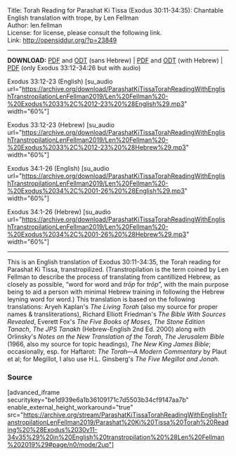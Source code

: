 <html>
<head></head>
<body>
Title: Torah Reading for Parashat Ki Tissa (Exodus 30:11-34:35): Chantable English translation with trope, by Len Fellman<br />
Author: len.fellman<br />
License: for license, please consult the following link.<br />
Link: <a href="http://opensiddur.org/?p=23849">http://opensiddur.org/?p=23849</a>
<p />
<hr />

<style type="text/css" media="all">.printfriendly {display: none!important;}</style>

<strong>DOWNLOAD:</strong> <a href="https://archive.org/download/ParashatKiTissaTorahReadingWithEnglishTranstropilationLenFellman2019/Parashat%20Ki%20Tissa%20Torah%20Reading%20%28Exodus%2030v11-34v35%29%20in%20English%20transtropilation%20%28Len%20Fellman%202019%29%20-%20english%20only.pdf">PDF</a> and <a href="https://archive.org/download/ParashatKiTissaTorahReadingWithEnglishTranstropilationLenFellman2019/Parashat%20Ki%20Tissa%20Torah%20Reading%20%28Exodus%2030v11-34v35%29%20in%20English%20transtropilation%20%28Len%20Fellman%202019%29%20-%20english%20only.odt">ODT</a> (sans Hebrew) | <a href="https://archive.org/download/ParashatKiTissaTorahReadingWithEnglishTranstropilationLenFellman2019/Parashat%20Ki%20Tissa%20Torah%20Reading%20%28Exodus%2030v11-34v35%29%20in%20English%20transtropilation%20%28Len%20Fellman%202019%29.pdf">PDF</a> and <a href="https://archive.org/download/ParashatKiTissaTorahReadingWithEnglishTranstropilationLenFellman2019/Parashat%20Ki%20Tissa%20Torah%20Reading%20%28Exodus%2030v11-34v35%29%20in%20English%20transtropilation%20%28Len%20Fellman%202019%29.odt">ODT</a> (with Hebrew) | <a href="https://archive.org/download/HolHaMoedSukkotTorahReadingWithEnglishTranstropilationLenFellman2018/Hol%20HaMo%27ed%20Sukkot%20Torah%20Reading%20in%20English%20transtropilation%20with%20audio%20%28Len%20Fellman%202018%29.pdf">PDF</a> (only Exodus 33:12-34:26 but with audio)

Exodus 33:12-23 (English) [su_audio url="https://archive.org/download/ParashatKiTissaTorahReadingWithEnglishTranstropilationLenFellman2019/Len%20Fellman%20-%20Exodus%2033%2C%2012-23%20%28English%29.mp3" width="60%"]

Exodus 33:12-23 (Hebrew) [su_audio url="https://archive.org/download/ParashatKiTissaTorahReadingWithEnglishTranstropilationLenFellman2019/Len%20Fellman%20-%20Exodus%2033%2C%2012-23%20%28Hebrew%29.mp3" width="60%"]

Exodus 34:1-26 (English) [su_audio url="https://archive.org/download/ParashatKiTissaTorahReadingWithEnglishTranstropilationLenFellman2019/Len%20Fellman%20-%20Exodus%2034%2C%2001-26%20%28English%29.mp3" width="60%"]

Exodus 34:1-26 (Hebrew) [su_audio url="https://archive.org/download/ParashatKiTissaTorahReadingWithEnglishTranstropilationLenFellman2019/Len%20Fellman%20-%20Exodus%2034%2C%2001-26%20%28Hebrew%29.mp3" width="60%"]

<hr />

This is an English translation of Exodus 30:11-34:35, the Torah reading for Parashat Ki Tissa, transtropilized. (Transtropilation is the term coined by Len Fellman to describe the process of translating from cantillized Hebrew, as closely as possible, “word for word and <em>trōp</em> for <em>trōp</em>”, with the main purpose being to aid a person with minimal Hebrew training in following the Hebrew leyning word for word.) This translation is based on the following translations: Aryeh Kaplan's <em>The Living Torah</em> (also my source for proper names & transliterations), Richard Elliott Friedman's <em>The Bible With Sources Revealed</em>, Everett Fox's <em>The Five Books of Moses</em>, <em>The Stone Edition Tanach</em>, <em>The JPS Tanakh</em> (Hebrew-English 2nd Ed. 2000) along with Orlinsky's <em>Notes on the New Translation of the Torah</em>, <em>The Jerusalem Bible</em> (1966, also my source for topic headings), <em>The New King James Bible</em>; occasionally, esp. for Haftarot: <em>The Torah—A Modern Commentary</em> by Plaut et al; for Megillot, I also use H.L. Ginsberg's <em>The Five Megillot and Jonah</em>.

<h3>Source</h3>

[advanced_iframe securitykey="be1d939e6a1b36109171c7d5503b34cf9147aa7b" enable_external_height_workaround="true" src="https://archive.org/stream/ParashatKiTissaTorahReadingWithEnglishTranstropilationLenFellman2019/Parashat%20Ki%20Tissa%20Torah%20Reading%20%28Exodus%2030v11-34v35%29%20in%20English%20transtropilation%20%28Len%20Fellman%202019%29#page/n0/mode/2up"]

</body>
</html>